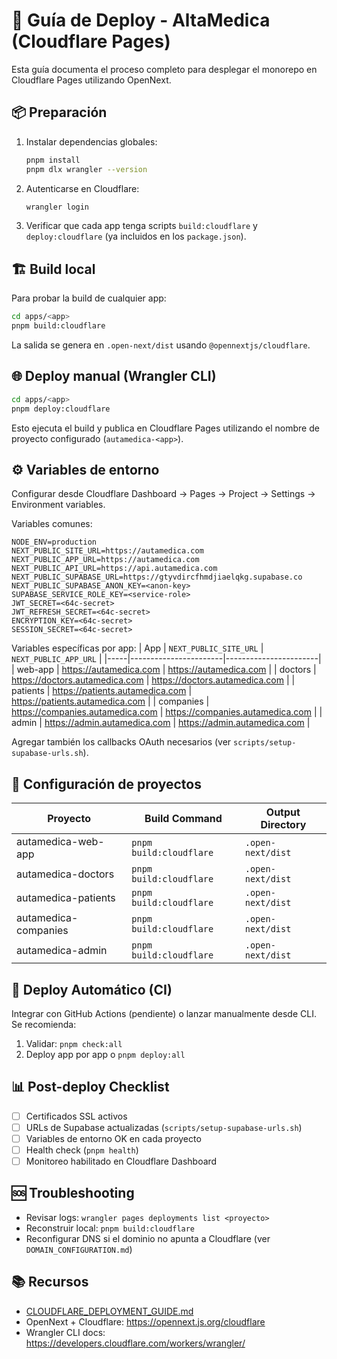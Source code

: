 # 🚀 Guía de Deploy - AltaMedica (Cloudflare Pages)

Esta guía documenta el proceso completo para desplegar el monorepo en Cloudflare Pages utilizando OpenNext.

## 📦 Preparación

1. Instalar dependencias globales:
   ```bash
   pnpm install
   pnpm dlx wrangler --version
   ```
2. Autenticarse en Cloudflare:
   ```bash
   wrangler login
   ```
3. Verificar que cada app tenga scripts `build:cloudflare` y `deploy:cloudflare` (ya incluidos en los `package.json`).

## 🏗️ Build local

Para probar la build de cualquier app:
```bash
cd apps/<app>
pnpm build:cloudflare
```
La salida se genera en `.open-next/dist` usando `@opennextjs/cloudflare`.

## 🌐 Deploy manual (Wrangler CLI)

```bash
cd apps/<app>
pnpm deploy:cloudflare
```
Esto ejecuta el build y publica en Cloudflare Pages utilizando el nombre de proyecto configurado (`autamedica-<app>`).

## ⚙️ Variables de entorno

Configurar desde Cloudflare Dashboard → Pages → Project → Settings → Environment variables.

Variables comunes:
```
NODE_ENV=production
NEXT_PUBLIC_SITE_URL=https://autamedica.com
NEXT_PUBLIC_APP_URL=https://autamedica.com
NEXT_PUBLIC_API_URL=https://api.autamedica.com
NEXT_PUBLIC_SUPABASE_URL=https://gtyvdircfhmdjiaelqkg.supabase.co
NEXT_PUBLIC_SUPABASE_ANON_KEY=<anon-key>
SUPABASE_SERVICE_ROLE_KEY=<service-role>
JWT_SECRET=<64c-secret>
JWT_REFRESH_SECRET=<64c-secret>
ENCRYPTION_KEY=<64c-secret>
SESSION_SECRET=<64c-secret>
```

Variables específicas por app:
| App | `NEXT_PUBLIC_SITE_URL` | `NEXT_PUBLIC_APP_URL` |
|-----|-----------------------|-----------------------|
| web-app | https://autamedica.com | https://autamedica.com |
| doctors | https://doctors.autamedica.com | https://doctors.autamedica.com |
| patients | https://patients.autamedica.com | https://patients.autamedica.com |
| companies | https://companies.autamedica.com | https://companies.autamedica.com |
| admin | https://admin.autamedica.com | https://admin.autamedica.com |

Agregar también los callbacks OAuth necesarios (ver `scripts/setup-supabase-urls.sh`).

## 📄 Configuración de proyectos

| Proyecto | Build Command | Output Directory |
|----------|---------------|------------------|
| autamedica-web-app | `pnpm build:cloudflare` | `.open-next/dist` |
| autamedica-doctors | `pnpm build:cloudflare` | `.open-next/dist` |
| autamedica-patients | `pnpm build:cloudflare` | `.open-next/dist` |
| autamedica-companies | `pnpm build:cloudflare` | `.open-next/dist` |
| autamedica-admin | `pnpm build:cloudflare` | `.open-next/dist` |

## 🔁 Deploy Automático (CI)

Integrar con GitHub Actions (pendiente) o lanzar manualmente desde CLI. Se recomienda:
1. Validar: `pnpm check:all`
2. Deploy app por app o `pnpm deploy:all`

## 📊 Post-deploy Checklist

- [ ] Certificados SSL activos
- [ ] URLs de Supabase actualizadas (`scripts/setup-supabase-urls.sh`)
- [ ] Variables de entorno OK en cada proyecto
- [ ] Health check (`pnpm health`)
- [ ] Monitoreo habilitado en Cloudflare Dashboard

## 🆘 Troubleshooting

- Revisar logs: `wrangler pages deployments list <proyecto>`
- Reconstruir local: `pnpm build:cloudflare`
- Reconfigurar DNS si el dominio no apunta a Cloudflare (ver `DOMAIN_CONFIGURATION.md`)

## 📚 Recursos

- [CLOUDFLARE_DEPLOYMENT_GUIDE.md](CLOUDFLARE_DEPLOYMENT_GUIDE.md)
- OpenNext + Cloudflare: https://opennext.js.org/cloudflare
- Wrangler CLI docs: https://developers.cloudflare.com/workers/wrangler/
